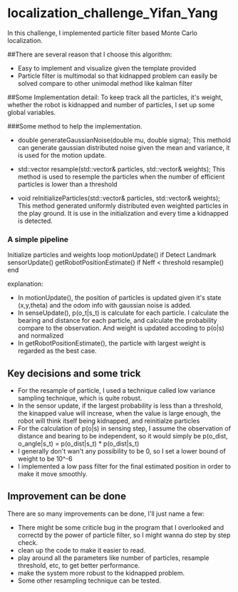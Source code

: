 # localization_challenge_Yifan_Yang

In this challenge, I implemented particle filter based Monte Carlo localization.

##There are several reason that I choose this algorithm:
- Easy to implement and visualize given the template provided
- Particle filter is multimodal so that kidnapped problem can easily be solved
  compare to other unimodal method like kalman filter

##Some Implementation detail:
To keep track all the particles, it's weight, whether the robot is kidnapped and 
number of particles, I set up some global variables.

###Some method to help the implementation.
- double generateGaussianNoise(double mu, double sigma);
  This methold can generate gaussian distributed noise given the mean and variance, it is used
   for the motion update.

- std::vector<RobotState> resample(std::vector<RobotState>& particles, std::vector<double>& weights);
  This method is used to resemple the particles when the number of efficient particles is lower than 
  a threshold

- void reInitializeParticles(std::vector<RobotState>& particles, std::vector<double>& weights);
  This method generated uniformly distributed even weighted particles in the play ground. It is use in 
  the initialization and every time a kidnapped is detected. 

### A simple pipeline
Initialize particles and weights
loop
	motionUpdate() 
	if Detect Landmark
		sensorUpdate()
	getRobotPositionEstimate()
	if Neff < threshold resample()
end
	
explanation:
- In motionUpdate(), the position of particles is updated given it's state (x,y,theta) and the odom info 
  with gaussian noise is added.
- In senseUpdate(), p(o_t|s_t) is calculate for each particle. I calculate the bearing and distance for each
  particle, and calculate the probability compare to the observation. And weight is updated accoding to p(o|s)
  and normalized
- In getRobotPositionEstimate(), the particle with largest weight is regarded as the best case.

## Key decisions and some trick
- For the resample of particle, I used a technique called low variance sampling technique, which is quite robust.
- In the sensor update, if the largest probability is less than a threshold, the kinapped value will increase, 
  when the value is large enough, the robot will think itself being kidnapped, and reinitialze particles
- For the calculation of p(o|s) in sensing step, I assume the observation of distance and bearing to be independent,
  so it would simply be p(o_dist, o_angle|s_t) = p(o_dist|s_t) * p(o_dist|s_t)
- I generally don't wan't any possibility to be 0, so I set a lower bound of weight to be 10^-6
- I implemented a low pass filter for the final estimated position in order to make it move smoothly.

## Improvement can be done
There are so many improvements can be done, I'll just name a few:
- There might be some criticle bug in the program that I overlooked and correctd by the power of particle filter,
  so I might wanna do step by step check.
- clean up the code to make it easier to read.
- play around all the parameters like number of particles, resample threshold, etc, to get better performance.
- make the system more robust to the kidnapped problem.
- Some other resampling technique can be tested.